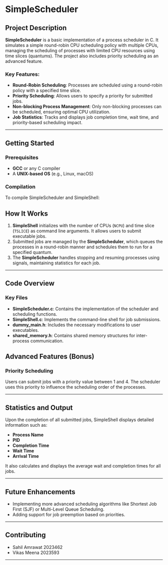 # SimpleScheduler

## Project Description

**SimpleScheduler** is a basic implementation of a process scheduler in C. It simulates a simple round-robin CPU scheduling policy with multiple CPUs, managing the scheduling of processes with limited CPU resources using time slices (quantums). The project also includes priority scheduling as an advanced feature.

### Key Features:
- **Round-Robin Scheduling**: Processes are scheduled using a round-robin policy with a specified time slice.
- **Priority Scheduling**: Allows users to specify a priority for submitted jobs.
- **Non-blocking Process Management**: Only non-blocking processes can be scheduled, ensuring optimal CPU utilization.
- **Job Statistics**: Tracks and displays job completion time, wait time, and priority-based scheduling impact.

---

## Getting Started

### Prerequisites

- **GCC** or any C compiler
- A **UNIX-based OS** (e.g., Linux, macOS)

### Compilation

To compile SimpleScheduler and SimpleShell:

## How It Works

1. **SimpleShell** initializes with the number of CPUs (`NCPU`) and time slice (`TSLICE`) as command line arguments. It allows users to submit executable jobs.
2. Submitted jobs are managed by the **SimpleScheduler**, which queues the processes in a round-robin manner and schedules them to run for a specified quantum.
3. The **SimpleScheduler** handles stopping and resuming processes using signals, maintaining statistics for each job.

---

## Code Overview

### Key Files

- **SimpleScheduler.c**: Contains the implementation of the scheduler and scheduling functions.
- **SimpleShell.c**: Implements the command-line shell for job submissions.
- **dummy_main.h**: Includes the necessary modifications to user executables.
- **shared_memory.h**: Contains shared memory structures for inter-process communication.

## Advanced Features (Bonus)

### Priority Scheduling

Users can submit jobs with a priority value between 1 and 4. The scheduler uses this priority to influence the scheduling order of the processes.

---

## Statistics and Output

Upon the completion of all submitted jobs, SimpleShell displays detailed information such as:

- **Process Name**
- **PID**
- **Completion Time**
- **Wait Time**
- **Arrival Time**

It also calculates and displays the average wait and completion times for all jobs.

---

## Future Enhancements

- Implementing more advanced scheduling algorithms like Shortest Job First (SJF) or Multi-Level Queue Scheduling.
- Adding support for job preemption based on priorities.

---

## Contributing

- Sahil Amrawat 2023462
- Vikas Meena 2023593


---
